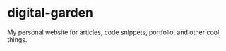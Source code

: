 # digital-garden
My personal website for articles, code snippets, portfolio, and other cool things.
